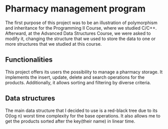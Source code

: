 # Pharmacy management program

The first purpose of this project was to be an illustration of polymorphism and inheritance for the Programming II Course, where we studied C/C++. Afterward, at the Advanced Data Structures Course, we were asked to modify it, changing the structure that we used to store the data to one or more structures that we studied at this course.

## Functionalities

This project offers its users the possibility to manage a pharmacy storage. It implements the insert, update, delete and search operations for the products. Additionally, it allows sorting and filtering by diverse criteria. 

## Data structures

The main data structure that I decided to use is a red-black tree due to its O(log n) worst time complexity for the base operations. It also allows me to get the products sorted
after the key(their name) in linear time.
